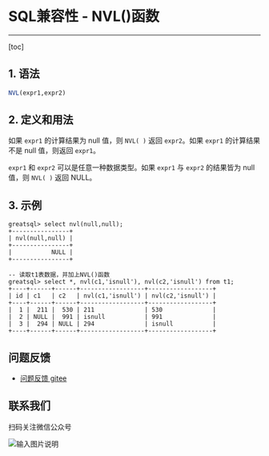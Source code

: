 # SQL兼容性 - NVL()函数
---
[toc]
## 1. 语法

```sql
NVL(expr1,expr2)
```

## 2. 定义和用法

如果 `expr1` 的计算结果为 null 值，则 `NVL( )` 返回 `expr2`。如果 `expr1` 的计算结果不是 null 值，则返回 `expr1`。

`expr1` 和 `expr2` 可以是任意一种数据类型。如果 `expr1` 与 `expr2` 的结果皆为 null 值，则 `NVL( )` 返回 NULL。

## 3. 示例

```
greatsql> select nvl(null,null);
+----------------+
| nvl(null,null) |
+----------------+
|           NULL |
+----------------+

-- 读取t1表数据，并加上NVL()函数
greatsql> select *, nvl(c1,'isnull'), nvl(c2,'isnull') from t1;
+----+------+------+------------------+------------------+
| id | c1   | c2   | nvl(c1,'isnull') | nvl(c2,'isnull') |
+----+------+------+------------------+------------------+
|  1 |  211 |  530 | 211              | 530              |
|  2 | NULL |  991 | isnull           | 991              |
|  3 |  294 | NULL | 294              | isnull           |
+----+------+------+------------------+------------------+
```

**问题反馈**
---
- [问题反馈 gitee](https://gitee.com/GreatSQL/GreatSQL-Manual/issues)


**联系我们**
---

扫码关注微信公众号

![输入图片说明](https://images.gitee.com/uploads/images/2021/0802/141935_2ea2c196_8779455.jpeg "greatsql社区-wx-qrcode-0.5m.jpg")
